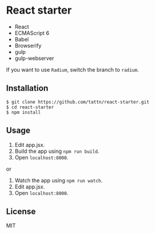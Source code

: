 # React starter

- React
- ECMAScript 6
- Babel
- Browserify
- gulp
- gulp-webserver

If you want to use `Radium`, switch the branch to `radium`.

## Installation

```
$ git clone https://github.com/tattn/react-starter.git
$ cd react-starter
$ npm install
```

## Usage

1. Edit app.jsx.
2. Build the app using `npm run build`.
3. Open `localhost:8000`.

or

1. Watch the app using `npm run watch`.
2. Edit app.jsx.
3. Open `localhost:8000`.

## License

MIT
